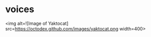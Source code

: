 # voices

<img alt=![Image of Yaktocat] src=https://octodex.github.com/images/yaktocat.png width=400>


